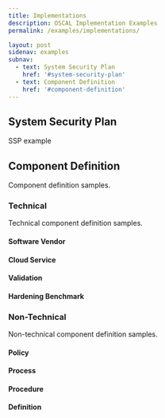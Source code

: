 ```yaml
---
title: Implementations
description: OSCAL Implementation Examples
permalink: /examples/implementations/

layout: post
sidenav: examples
subnav:
  - text: System Security Plan
    href: '#system-security-plan'
  - text: Component Definition
    href: '#component-definition'
---
```


## System Security Plan

SSP example

## Component Definition

Component definition samples.

### Technical

Technical component definition samples.

#### Software Vendor

#### Cloud Service

#### Validation

#### Hardening Benchmark

### Non-Technical

Non-technical component definition samples.

#### Policy

#### Process

#### Procedure

#### Definition